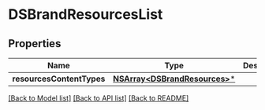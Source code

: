 # DSBrandResourcesList

## Properties
Name | Type | Description | Notes
------------ | ------------- | ------------- | -------------
**resourcesContentTypes** | [**NSArray&lt;DSBrandResources&gt;***](DSBrandResources.md) |  | [optional] 

[[Back to Model list]](../README.md#documentation-for-models) [[Back to API list]](../README.md#documentation-for-api-endpoints) [[Back to README]](../README.md)


